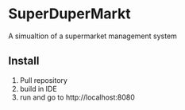 # SuperDuperMarkt
A simualtion of a supermarket management system

## Install
1. Pull repository
2. build in IDE
3. run and go to http://localhost:8080
